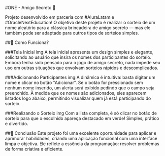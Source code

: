 #ONE - Amigo Secreto 🎁

Projeto desenvolvido em parceria com #AluraLatam e #OracleNextEducation!
O objetivo deste projeto é realizar o sorteio de um nome aleatório para a clássica brincadeira de amigo secreto — mas ele também pode ser adaptado para outros tipos de sorteios simples.

##🚀 Como Funciona?

###Tela Inicial
img
A tela inicial apresenta um design simples e elegante, solicitando ao usuário que insira os nomes dos participantes do sorteio. Embora tenha sido pensado para o jogo de amigo secreto, nada impede seu uso em outras situações que envolvam sorteios rápidos e descomplicados.

###Adicionando Participantes
img
A dinâmica é intuitiva: basta digitar um nome e clicar no botão "Adicionar". Se o botão for pressionado sem nenhum nome inserido, um alerta será exibido pedindo que o campo seja preenchido. À medida que os nomes são adicionados, eles aparecem listados logo abaixo, permitindo visualizar quem já está participando do sorteio.

###Realizando o Sorteio
img
Com a lista completa, é só clicar no botão de sorteio para que o escolhido apareça destacado em verde! Simples, prático e divertido.

##🌟 Conclusão
Este projeto foi uma excelente oportunidade para aplicar e aprimorar habilidades, criando uma aplicação funcional com uma interface limpa e objetiva. Ele reflete a essência da programação: resolver problemas de forma criativa e eficiente.
